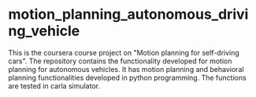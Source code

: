 # motion_planning_autonomous_driving_vehicle
This is the coursera course project on "Motion planning for self-driving cars". The repository contains the functionality developed for motion planning for autonomous vehicles. It has motion planning and behavioral planning functionalities developed in python programming. The functions are tested in carla simulator.
